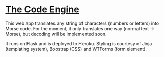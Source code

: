 # [The Code Engine][1]

This web app translates any string of characters (numbers or letters) into Morse code. For the moment, it only translates one way (normal text -> Morse), but decoding will be implemented soon.

It runs on Flask and is deployed to Heroku. Styling is courtesy of Jinja (templating system), Boostrap (CSS) and WTForms (form element).

  [1]: http://engine.acecodes.net
